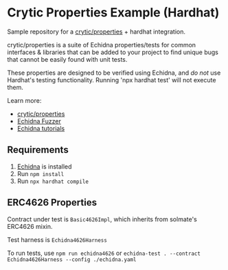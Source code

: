 # Crytic Properties Example (Hardhat)

Sample repository for a [crytic/properties](https://github.com/crytic/properties) + hardhat integration.

crytic/properties is a suite of Echidna properties/tests for common interfaces & libraries that can be added to your project to find unique bugs that cannot be easily found with unit tests.

These properties are designed to be verified using Echidna, and _do not_ use Hardhat's testing functionality. Running 'npx hardhat test' will not execute them.

Learn more:

- [crytic/properties](https://github.com/crytic/properties)
- [Echidna Fuzzer](https://github.com/crytic/echidna)
- [Echidna tutorials](https://secure-contracts.com/program-analysis/echidna/index.html)

## Requirements

1. [Echidna](https://github.com/crytic/echidna) is installed
2. Run `npm install`
3. Run `npx hardhat compile`

## ERC4626 Properties

Contract under test is `Basic4626Impl`, which inherits from solmate's ERC4626 mixin.

Test harness is `Echidna4626Harness`

To run tests, use `npm run echidna4626` or `echidna-test . --contract Echidna4626Harness --config ./echidna.yaml`
